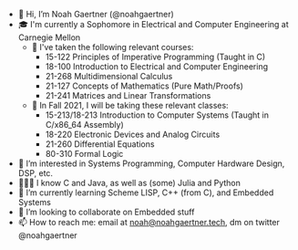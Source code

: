 - 👋 Hi, I’m Noah Gaertner (@noahgaertner)
- 🎓 I'm currently a Sophomore in Electrical and Computer Engineering at Carnegie Mellon
   - 🧠 I've taken the following relevant courses: 
      - 15-122 Principles of Imperative Programming (Taught in C)
      - 18-100 Introduction to Electrical and Computer Engineering
      - 21-268 Multidimensional Calculus
      - 21-127 Concepts of Mathematics (Pure Math/Proofs)
      - 21-241 Matrices and Linear Transformations
   - 🍁 In Fall 2021, I will be taking these relevant classes:
      - 15-213/18-213 Introduction to Computer Systems (Taught in C/x86_64 Assembly)
      - 18-220 Electronic Devices and Analog Circuits
      - 21-260 Differential Equations
      - 80-310 Formal Logic
- 👀 I’m interested in Systems Programming, Computer Hardware Design, DSP, etc.
- 👨🏻‍💻 I know C and Java, as well as (some) Julia and Python
- 🌱 I’m currently learning Scheme LISP, C++ (from C), and Embedded Systems
- 💞️ I’m looking to collaborate on Embedded stuff
- 📫 How to reach me: email at noah@noahgaertner.tech, dm on twitter @noahgaertner

<!---
noahgaertner/noahgaertner is a ✨ special ✨ repository because its `README.md` (this file) appears on your GitHub profile.
You can click the Preview link to take a look at your changes.
--->
